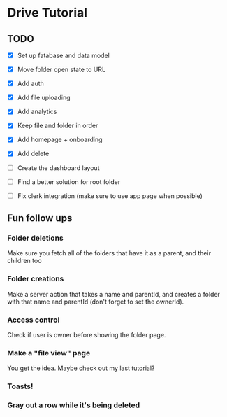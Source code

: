 # Drive Tutorial

## TODO

- [x] Set up fatabase and data model
- [x] Move folder open state to URL
- [x] Add auth
- [x] Add file uploading
- [x] Add analytics
- [x] Keep file and folder in order
- [x] Add homepage + onboarding
- [x] Add delete
- [ ] Create the dashboard layout
- [ ] Find a better solution for root folder
- [ ] Fix clerk integration (make sure to use app page when possible)


## Fun follow ups

### Folder deletions

Make sure you fetch all of the folders that have it as a parent, and their children too

### Folder creations

Make a server action that takes a name and parentId, and creates a folder with that name and parentId (don't forget to set the ownerId).

### Access control

Check if user is owner before showing the folder page.

### Make a "file view" page

You get the idea. Maybe check out my last tutorial?

### Toasts!

### Gray out a row while it's being deleted
